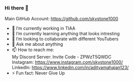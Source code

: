 ### Hi there 👋

<!--
**skystone100/skystone100** is a ✨ _special_ ✨ repository because its `README.md` (this file) appears on your GitHub profile.
Here are some ideas to get you started:
-->
Main GitHub Account: https://github.com/skystone1000

- 🔭 I’m currently working in TIAA
- 🌱 I’m currently learning anything that looks intresting
- 👯 I’m looking to collaborate with different YouTubers
- 💬 Ask me about anything
- 📫 How to reach me: <br>
   My Discord Server: Invite Code - ZPWzT5QWDC <br>
   Instagram: https://www.instagram.com/skystone1000/ <br>
   LinkedIn: https://www.linkedin.com/in/adityamahajan123/
- ⚡ Fun fact: Never Give Up

